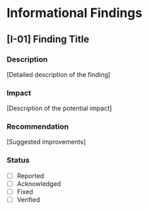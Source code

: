 # Informational Findings

## [I-01] Finding Title

### Description
[Detailed description of the finding]

### Impact
[Description of the potential impact]

### Recommendation
[Suggested improvements]

### Status
- [ ] Reported
- [ ] Acknowledged
- [ ] Fixed
- [ ] Verified 